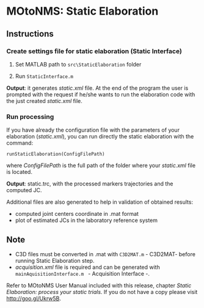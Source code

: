 # MOtoNMS: Static Elaboration #

## Instructions ##

### Create settings file for static elaboration (Static Interface) ###

1) Set MATLAB path to <code>src\StaticElaboration</code> folder

2) Run  <code>StaticInterface.m </code>

<b>Output</b>: it generates *static.xml* file. 
At the end of the program the user is prompted with the request if he/she wants to run the elaboration code with the just created *static.xml* file.

### Run processing ###

If you have already the configuration file with the parameters of your elaboration (*static.xml*), you can run directly the static elaboration with the command:

<code>runStaticElaboration(ConfigFilePath)</code>

where *ConfigFilePath* is the full path of the folder where your *static.xml* file is located.

<b>Output</b>:  static.trc, with the processed markers trajectories and the computed JC.

Additional files are also generated to help in validation of obtained results:

- computed joint centers coordinate in .mat format
- plot of estimated JCs in the laboratory reference system

## Note ##

- C3D files must be converted in .mat with <code>C3D2MAT.m</code> - C3D2MAT- before running Static Elaboration step.
- *acquisition.xml* file is required and can be generated with <code>mainAquisitionInterface.m </code> - Acquisition Interface -.

Refer to MOtoNMS User Manual included with this release, chapter *Static Elaboration: process your static trials*.
If you do not have a copy please visit <http://goo.gl/Ukrw5B>.